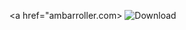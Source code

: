 <a href="ambarroller.com>
<img src="https://img.shields.io/badge/Download-blue?logo=Download&logoColor=white&style=for-the-badge" alt="Download"/>
</a>
